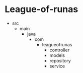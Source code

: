 # League-of-runas

- src
  - main
    - java
      - com
        - leagueofrunas
          - controller
          - models
          - repository
          - service
